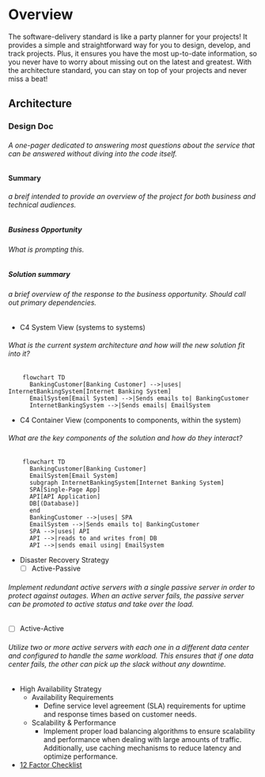 # Overview
The software-delivery standard is like a party planner for your projects! It provides a simple and straightforward way for you to design, develop, and track projects. Plus, it ensures you have the most up-to-date information, so you never have to worry about missing out on the latest and greatest. With the architecture standard, you can stay on top of your projects and never miss a beat!

## Architecture

### Design Doc

###### _A one-pager dedicated to answering most questions about the service that can be answered without diving into the code itself._ 

#### Summary

###### _a breif intended to provide an overview of the project for both business and technical audiences._  

##### Business Opportunity

###### _What is prompting this._

##### Solution summary

###### _a brief overview of the response to the business opportunity. Should call out primary dependencies._  
  - C4 System View (systems to systems)  
###### _What is the current system architecture and how will the new solution fit into it?_
```mermaid
    flowchart TD
      BankingCustomer[Banking Customer] -->|uses| InternetBankingSystem[Internet Banking System]
      EmailSystem[Email System] -->|Sends emails to| BankingCustomer
      InternetBankingSystem -->|Sends emails| EmailSystem
```
  - C4 Container View (components to components, within the system)  
###### _What are the key components of the solution and how do they interact?_
```mermaid
    flowchart TD
      BankingCustomer[Banking Customer]
      EmailSystem[Email System]
      subgraph InternetBankingSystem[Internet Banking System]
      SPA[Single-Page App]
      API[API Application]
      DB[(Database)]
      end
      BankingCustomer -->|uses| SPA
      EmailSystem -->|Sends emails to| BankingCustomer
      SPA -->|uses| API
      API -->|reads to and writes from| DB
      API -->|sends email using| EmailSystem
```
- Disaster Recovery Strategy
  - [ ] Active-Passive  
###### Implement redundant active servers with a single passive server in order to protect against outages. When an active server fails, the passive server can be promoted to active status and take over the load.  
  - [ ] Active-Active  
###### Utilize two or more active servers with each one in a different data center and configured to handle the same workload. This ensures that if one data center fails, the other can pick up the slack without any downtime.  

- High Availability Strategy  
  - Availability Requirements  
    - Define service level agreement (SLA) requirements for uptime and response times based on customer needs.  
  - Scalability & Performance  
    - Implement proper load balancing algorithms to ensure scalability and performance when dealing with large amounts of traffic. Additionally, use caching mechanisms to reduce latency and optimize performance.
- [12 Factor Checklist](./12_factor_checklist.md)

